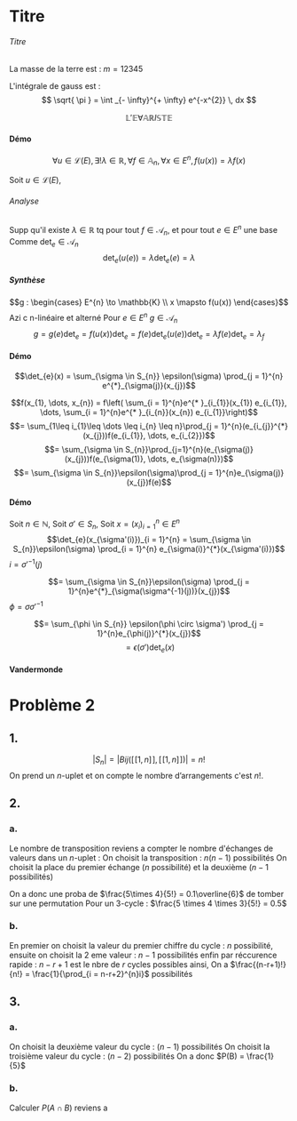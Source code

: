 # Titre
###### Titre
La masse de la terre est : $m = 12345$ 

L'intégrale de gauss est : 
$$
\sqrt{ \pi } = \int _{- \infty}^{+ \infty} e^{-x^{2}} \, dx
$$

$$\mathbb{L}'\mathbb{E} \forall \mathbb{A} \mathbb{R} I \mathbb{S}\mathbb{T}\mathbb{E}$$

#### Démo
$$\forall u \in \mathcal{L}(E), \exists ! \lambda \in \mathbb{R}, \forall f \in \mathbb{A}_{n}, \forall x \in E^{n}, f(u(x)) = \lambda f(x)$$

Soit $u \in \mathcal{L}(E)$, 

###### Analyse
Supp qu'il existe $\lambda \in \mathbb{R}$ tq pour tout $f \in \mathcal{A}_{n}$, et pour tout $e \in E^{n}$ une base
Comme $\det_{e} \in \mathcal{A}_{n}$ 
$$\det_{e}(u(e)) = \lambda \det_{e}(e) = \lambda$$

##### Synthèse
$$g : \begin{cases}
E^{n} \to \mathbb{K} \\
x \mapsto f(u(x))
\end{cases}$$
Azi c n-linéaire et alterné
Pour $e \in E^{n}$
$g \in \mathcal{A}_{n}$
$$g = g(e)\det_{e} = f(u(x))\det_{e} = f(e)\det_{e}(u(e))\det_{e} = \lambda f(e)\det_{e} = \lambda_{f}$$


#### Démo
$$\det_{e}(x) = \sum_{\sigma \in S_{n}} \epsilon(\sigma) \prod_{j = 1}^{n} e^{*}_{\sigma(j)}(x_{j})$$

$$f(x_{1}, \dots, x_{n}) = f\left( \sum_{i = 1}^{n}e^{* }_{i_{1}}(x_{1}) e_{i_{1}}, \dots, \sum_{i = 1}^{n}e^{* }_{i_{n}}(x_{n}) e_{i_{1}}\right)$$
$$= \sum_{1\leq i_{1}\leq \dots \leq i_{n} \leq n}\prod_{j = 1}^{n}(e_{i_{j}}^{*}(x_{j}))f(e_{i_{1}}, \dots, e_{i_{2}})$$
$$= \sum_{\sigma \in S_{n}}\prod_{j=1}^{n}(e_{\sigma(j)}(x_{j}))f(e_{\sigma(1)}, \dots, e_{\sigma(n)})$$
$$= \sum_{\sigma \in S_{n}}\epsilon(\sigma)\prod_{j = 1}^{n}e_{\sigma(j)}(x_{j})f(e)$$

#### Démo
Soit $n \in \mathbb{N}$, 
Soit $\sigma' \in S_{n}$, 
Soit $x = (x_{i})_{i=1}^{n} \in E^{n}$
$$\det_{e}(x_{\sigma'(i)})_{i = 1}^{n} = \sum_{\sigma \in S_{n}}\epsilon(\sigma) \prod_{i = 1}^{n} e_{\sigma(i)}^{*}(x_{\sigma'(i)})$$
$i = \sigma'^{-1}(j)$ 

$$= \sum_{\sigma \in S_{n}}\epsilon(\sigma) \prod_{j = 1}^{n}e^{*}_{\sigma(\sigma^{-1}(j))}(x_{j})$$
$\phi = \sigma \sigma'^{-1}$

$$= \sum_{\phi \in S_{n}} \epsilon(\phi \circ \sigma') \prod_{j = 1}^{n}e_{\phi(j)}^{*}(x_{j})$$
$$= \epsilon(\sigma') \det_{e}(x)$$

#### Vandermonde


# Problème 2
## 1.
$$|S_{n}| = |Bij([\![1, n]\!], [\![1, n]\!])| = n!$$
On prend un $n$-uplet et on compte le nombre d’arrangements c'est $n!$.

## 2. 
### a.
Le nombre de transposition reviens a compter le nombre d'échanges de valeurs dans un $n$-uplet : 
On choisit la transposition : $n(n-1)$ possibilités
On choisit la place du premier échange ($n$ possibilité) et la deuxième ($n-1$ possibilités)

On a donc une proba de $\frac{5\times 4}{5!} = 0.1\overline{6}$ de tomber sur une permutation
Pour un 3-cycle : 
$\frac{5 \times 4 \times 3}{5!} = 0.5$

### b.
En premier on choisit la valeur du premier chiffre du cycle : $n$ possibilité, ensuite on choisit la 2 eme valeur : $n-1$ possibilités enfin par réccurence rapide : $n-r+1$ est le nbre de $r$ cycles possibles ainsi, 
On a $\frac{(n-r+1)!}{n!} = \frac{1}{\prod_{i = n-r+2}^{n}i}$ possibilités 

## 3.
### a.
On choisit la deuxième valeur du cycle :
$(n-1)$ possibilités
On choisit la troisième valeur du cycle :
$(n-2)$ possibilités
On a donc
$P(B) = \frac{1}{5}$

### b.
Calculer $P(A \cap B)$ reviens a 